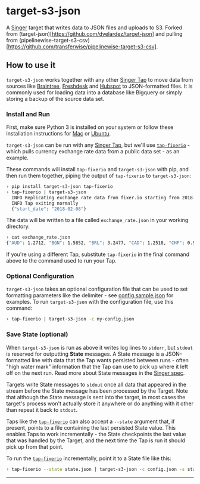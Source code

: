 # target-s3-json

A [Singer](https://singer.io) target that writes data to JSON files and uploads to S3. Forked from (target-json)[https://github.com/dvelardez/target-json] and pulling from (pipelinewise-target-s3-csv)[https://github.com/transferwise/pipelinewise-target-s3-csv].

## How to use it

`target-s3-json` works together with any other [Singer Tap] to move data
from sources like [Braintree], [Freshdesk] and [Hubspot] to
JSON-formatted files. It is commonly used for loading data into a database
like Bigquery or simply storing a backup of the source data set.

### Install and Run

First, make sure Python 3 is installed on your system or follow these
installation instructions for [Mac](python-mac) or
[Ubuntu](python-ubuntu).

`target-s3-json` can be run with any [Singer Tap], but we'll use
[`tap-fixerio`][Fixerio] - which pulls currency exchange rate data
from a public data set - as an example.

These commands will install `tap-fixerio` and `target-s3-json` with pip,
and then run them together, piping the output of `tap-fixerio` to
`target-s3-json`:

```bash
› pip install target-s3-json tap-fixerio
› tap-fixerio | target-s3-json
  INFO Replicating exchange rate data from fixer.io starting from 2018-02-08
  INFO Tap exiting normally
  {"start_date": "2018-02-08"}
```

The data will be written to a file called `exchange_rate.json` in your
working directory.

```bash
› cat exchange_rate.json
{"AUD": 1.2712, "BGN": 1.5852, "BRL": 3.2477, "CAD": 1.2518, "CHF": 0.941, "CNY": 6.2746, "CZK": 20.449, "DKK": 6.0326, "EUR": 0.8105, "GBP": 0.71871, "HKD": 7.8184, "HRK": 6.0312, "HUF": 251.1, "IDR": 13559.0, "ILS": 3.4913, "INR": 64.245, "ISK": 101.31, "JPY": 109.29, "KRW": 1082.6, "MXN": 18.68, "MYR": 3.903, "NOK": 7.8309, "NZD": 1.3695, "PHP": 51.253, "PLN": 3.3713, "RON": 3.7733, "RUB": 57.158, "SEK": 7.9904, "SGD": 1.3204, "THB": 31.59, "TRY": 3.7835, "ZAR": 11.966, "USD": 1.0, "date": "2018-02-07T00:00:00Z"}
```

If you're using a different Tap, substitute `tap-fixerio` in the final
command above to the command used to run your Tap.

### Optional Configuration

`target-s3-json` takes an optional configuration file that can be used to
set formatting parameters like the delimiter - see
[config.sample.json](config.sample.json) for examples. To run
`target-s3-json` with the configuration file, use this command:

```bash
› tap-fixerio | target-s3-json -c my-config.json
```

### Save State (optional)

When `target-s3-json` is run as above it writes log lines to `stderr`,
but `stdout` is reserved for outputting **State** messages. A State
message is a JSON-formatted line with data that the Tap wants
persisted between runs - often "high water mark" information that the
Tap can use to pick up where it left off on the next run. Read more
about State messages in the [Singer spec].

Targets write State messages to `stdout` once all data that appeared
in the stream before the State message has been processed by the
Target. Note that although the State message is sent into the target,
in most cases the target's process won't actually store it anywhere or
do anything with it other than repeat it back to `stdout`.

Taps like the [`tap-fixerio`][Fixerio] can also accept a `--state` argument
that, if present, points to a file containing the last persisted State
value.  This enables Taps to work incrementally - the State
checkpoints the last value that was handled by the Target, and the
next time the Tap is run it should pick up from that point.

To run the [`tap-fixerio`][Fixerio] incrementally, point it to a State file like this:

```bash
› tap-fixerio --state state.json | target-s3-json -c config.json -s state.json
```

---

[Singer Tap]: https://singer.io
[Singer spec]: https://github.com/singer-io/getting-started/blob/master/SPEC.md
[Braintree]: https://github.com/singer-io/tap-braintree
[Freshdesk]: https://github.com/singer-io/tap-freshdesk
[Hubspot]: https://github.com/singer-io/tap-hubspot
[Fixerio]: https://github.com/singer-io/tap-fixerio
[python-mac]: http://docs.python-guide.org/en/latest/starting/install3/osx/
[python-ubuntu]: https://www.digitalocean.com/community/tutorials/how-to-install-python-3-and-set-up-a-local-programming-environment-on-ubuntu-16-04